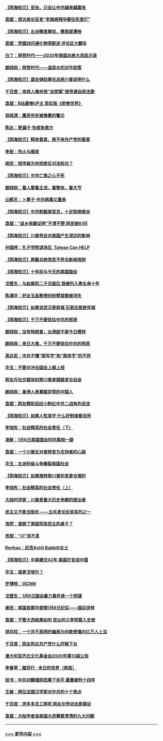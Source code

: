 #### [【网海拾贝】妥协，只会让中共越来越嚣张](../pages/nsc993/n12717392.md?t=01282302) 
#### [袁斌：信访局长狂言“老弱病残孕要往死里打”](../pages/nsc993/n12717343.md?t=01282302) 
#### [【网海拾贝】左派哪里掌权，哪里就遭殃](../pages/nsc993/n12715009.md?t=01282302) 
#### [袁斌：党媒四问通化物资配送 评论区大翻车](../pages/nsc993/n12714950.md?t=01282302) 
#### [白丁：拜登时代——2020年美国总统大选启示录](../pages/nsc993/n12714920.md?t=01282302) 
#### [颜纯钩：拜登时代——温吞水的对华政策](../pages/nsc993/n12713245.md?t=01282302) 
#### [【网海拾贝】国会弹劾离任总统川普说明什么](../pages/nsc993/n12712816.md?t=01282302) 
#### [千百度：电视人揭央视“自焚案”报导源自政法委](../pages/nsc993/n12709760.md?t=01282302) 
#### [袁斌：B站最惨UP主 现实版《悲惨世界》](../pages/nsc993/n12709686.md?t=01282302) 
#### [郑纯清：墨茶穷死被搽墨的警示](../pages/nsc993/n12709262.md?t=01282302) 
#### [陈达：更漏子·免疫急救方](../pages/nsc993/n12709244.md?t=01282302) 
#### [【网海拾贝】释放善意，换不来共产党的善意](../pages/nsc993/n12708361.md?t=01282302) 
#### [李辰：伪火与瘟疫](../pages/nsc993/n12707981.md?t=01282302) 
#### [闻欣：钱学森为何拒绝反对法轮功？](../pages/nsc993/n12707407.md?t=01282302) 
#### [【网海拾贝】中共亡美之心不死](../pages/nsc993/n12707621.md?t=01282302) 
#### [颜纯钩：看人要看主流，看整体，看大节](../pages/nsc993/n12707536.md?t=01282302) 
#### [云鹤天：卜算子‧中共病毒又重来](../pages/nsc993/n12707408.md?t=01282302) 
#### [【网海拾贝】中共制裁美官员，十足街痞做派](../pages/nsc993/n12705115.md?t=01282302) 
#### [袁斌：“返乡核酸证明”不清不楚 网民提81问](../pages/nsc993/n12704982.md?t=01282302) 
#### [【网海拾贝】川普将会对美国产生深远的影响](../pages/nsc993/n12703045.md?t=01282302) 
#### [孙国祥：孔子学院退场后  Taiwan Can HELP](../pages/nsc993/n12702430.md?t=01282302) 
#### [【网海拾贝】屏蔽总统信息不符合新闻规则](../pages/nsc993/n12699998.md?t=01282302) 
#### [【网海拾贝】十年前与今天的美国国会](../pages/nsc993/n12696993.md?t=01282302) 
#### [戈壁东：与赵紫阳二子见面后 我被列入黑名单十年](../pages/nsc993/n12696215.md?t=01282302) 
#### [陈满华：好友玉圣教授的别墅就要被消失](../pages/nsc993/n12695411.md?t=01282302) 
#### [【网海拾贝】如果说武汉是悲城 石家庄就是死城](../pages/nsc993/n12694589.md?t=01282302) 
#### [【网海拾贝】千万不要低估中共的邪恶](../pages/nsc993/n12692771.md?t=01282302) 
#### [颜纯钩：没有特朗普，台港就不是今日模样](../pages/nsc993/n12692678.md?t=01282302) 
#### [颜纯钩：来日大难，千万不要低估中共的邪恶](../pages/nsc993/n12692080.md?t=01282302) 
#### [高达宏：中共不懂“简写字”和“简体字”的不同](../pages/nsc993/n12692068.md?t=01282302) 
#### [华玉：不要对冲击国会上纲上线](../pages/nsc993/n12689948.md?t=01282302) 
#### [网友斥社交媒体封禁川普是践踏言论自由](../pages/nsc993/n12687482.md?t=01282302) 
#### [颜纯钩：香港人是禀赋异常的中国人](../pages/nsc993/n12685142.md?t=01282302) 
#### [袁斌：网友精彩回应小粉红中共二战角色说法](../pages/nsc993/n12684994.md?t=01282302) 
#### [【网海拾贝】如果人性变坏 什么好制度都没用](../pages/nsc993/n12683000.md?t=01282302) 
#### [李旭彤：社会精英的社会责任（下）](../pages/nsc993/n12680604.md?t=01282302) 
#### [凌稣：1月6日美国国会时间真相一窥](../pages/nsc993/n12682780.md?t=01282302) 
#### [袁斌：一个川普反对者转变为支持者的心路](../pages/nsc993/n12682700.md?t=01282302) 
#### [华玉：左派阶级斗争撕裂美国社会](../pages/nsc993/n12681226.md?t=01282302) 
#### [【网海拾贝】如果推特禁川普的言是合理的](../pages/nsc993/n12681232.md?t=01282302) 
#### [李旭彤：社会精英的社会责任（上）](../pages/nsc993/n12680501.md?t=01282302) 
#### [大陆时评家：川普是重大历史命题的提出者](../pages/nsc993/n12679904.md?t=01282302) 
#### [民主又不能当饭吃 ——五毛言论反驳系列之一](../pages/nsc993/n12679877.md?t=01282302) 
#### [浩然：谁掀了美国宪政民主的桌子？](../pages/nsc993/n12679850.md?t=01282302) 
#### [苦胆：“川”流不息](../pages/nsc993/n12678388.md?t=01282302) 
#### [Renhao：纪念Ashli Babbitt女士](../pages/nsc993/n12678359.md?t=01282302) 
#### [【网海拾贝】中美建交42年 美国在变成中国](../pages/nsc993/n12678324.md?t=01282302) 
#### [华玉：谁是戈培尔？](../pages/nsc993/n12677515.md?t=01282302) 
#### [罗博特：问CNN](../pages/nsc993/n12677172.md?t=01282302) 
#### [戈壁东：1月6日国会暴力事件是一个阴谋](../pages/nsc993/n12674639.md?t=01282302) 
#### [谢田：美国首都华盛顿1月6日纪实——国运逆转](../pages/nsc993/n12673190.md?t=01282302) 
#### [袁斌：不管大选结果如何 民众的义举将载入史册](../pages/nsc993/n12672787.md?t=01282302) 
#### [郑存柱：一个并不高明的骗局为何能使墙内亿万人上当](../pages/nsc993/n12671449.md?t=01282302) 
#### [千百度：网友热议共产党什么时候下台](../pages/nsc993/n12670442.md?t=01282302) 
#### [澳大利亚齐氏文化基金会2020年第13届公告](../pages/nsc993/n12670273.md?t=01282302) 
#### [李春草：踏莎行 · 末日的世界（两首）](../pages/nsc993/n12670253.md?t=01282302) 
#### [投书：中共对翻墙网民痛下杀手 最重被判十四年](../pages/nsc993/n12670190.md?t=01282302) 
#### [王赫：两位法国汉学家对中共的十个观点](../pages/nsc993/n12669593.md?t=01282302) 
#### [千百度：拼多多员工猝死 网友斥劳动法是摆设](../pages/nsc993/n12668081.md?t=01282302) 
#### [袁斌：大陆学者谈美国大选需要澄清的九大问题](../pages/nsc993/n12668023.md?t=01282302) 

----
#### [ >>> 更早内容 <<< ](../indexes/nsc993-earlier.md)

